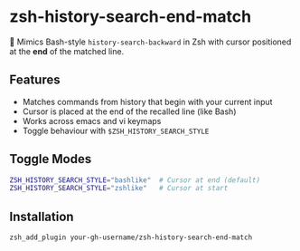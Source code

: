 # zsh-history-search-end-match

🎯 Mimics Bash-style `history-search-backward` in Zsh with cursor positioned at the **end** of the matched line.

## Features

- Matches commands from history that begin with your current input
- Cursor is placed at the end of the recalled line (like Bash)
- Works across emacs and vi keymaps
- Toggle behaviour with `$ZSH_HISTORY_SEARCH_STYLE`

## Toggle Modes

```zsh
ZSH_HISTORY_SEARCH_STYLE="bashlike"  # Cursor at end (default)
ZSH_HISTORY_SEARCH_STYLE="zshlike"   # Cursor at start
```

## Installation

```zsh
zsh_add_plugin your-gh-username/zsh-history-search-end-match
```